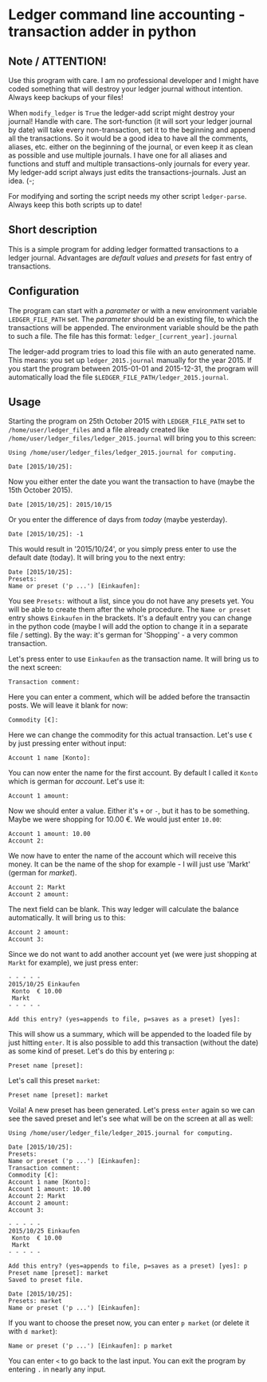 # Ledger command line accounting - transaction adder in python

## Note / ATTENTION!

Use this program with care. I am no professional developer and I might have coded something that will destroy your ledger journal without intention. Always keep backups of your files!

When `modify_ledger` is `True` the ledger-add script might destroy your journal! Handle with care. The sort-function (it will sort your ledger journal by date) will take every non-transaction, set it to the beginning and append all the transactions. So it would be a good idea to have all the comments, aliases, etc. either on the beginning of the journal, or even keep it as clean as possible and use multiple journals. I have one for all aliases and functions and stuff and multiple transactions-only journals for every year. My ledger-add script always just edits the transactions-journals. Just an idea. (-;

For modifying and sorting the script needs my other script `ledger-parse`. Always keep this both scripts up to date!


## Short description

This is a simple program for adding ledger formatted transactions to a ledger journal. Advantages are *default values* and *presets* for fast entry of transactions.


## Configuration

The program can start with a *parameter* or with a new environment variable `LEDGER_FILE_PATH` set. The *parameter* should be an existing file, to which the transactions will be appended. The environment variable should be the path to such a file. The file has this format: `ledger_[current_year].journal`

The ledger-add program tries to load this file with an auto generated name. This means: you set up `ledger_2015.journal` manually for the year 2015. If you start the program between 2015-01-01 and 2015-12-31, the program will automatically load the file `$LEDGER_FILE_PATH/ledger_2015.journal`.


## Usage

Starting the program on 25th October 2015 with `LEDGER_FILE_PATH` set to `/home/user/ledger_files` and a file already created like `/home/user/ledger_files/ledger_2015.journal` will bring you to this screen:

	Using /home/user/ledger_files/ledger_2015.journal for computing.

	Date [2015/10/25]:

Now you either enter the date you want the transaction to have (maybe the 15th October 2015).

	Date [2015/10/25]: 2015/10/15

Or you enter the difference of days from *today* (maybe yesterday).

	Date [2015/10/25]: -1

This would result in '2015/10/24', or you simply press enter to use the default date (today). It will bring you to the next entry:

	Date [2015/10/25]:
	Presets:
	Name or preset ('p ...') [Einkaufen]:

You see `Presets:` without a list, since you do not have any presets yet. You will be able to create them after the whole procedure. The `Name or preset` entry shows `Einkaufen` in the brackets. It's a default entry you can change in the python code (maybe I will add the option to change it in a separate file / setting). By the way: it's german for 'Shopping' - a very common transaction.

Let's press enter to use `Einkaufen` as the transaction name. It will bring us to the next screen:

	Transaction comment:

Here you can enter a comment, which will be added before the transactin posts. We will leave it blank for now:

	Commodity [€]:

Here we can change the commodity for this actual transaction. Let's use `€` by just pressing enter without input:

	Account 1 name [Konto]:

You can now enter the name for the first account. By default I called it `Konto` which is german for *account*. Let's use it:

	Account 1 amount:

Now we should enter a value. Either it's `+` or `-`, but it has to be something. Maybe we were shopping for 10.00 €. We would just enter `10.00`:

	Account 1 amount: 10.00
	Account 2:

We now have to enter the name of the account which will receive this money. It can be the name of the shop for example - I will just use 'Markt' (german for *market*).

	Account 2: Markt
	Account 2 amount:

The next field can be blank. This way ledger will calculate the balance automatically. It will bring us to this:

	Account 2 amount:
	Account 3:

Since we do not want to add another account yet (we were just shopping at `Markt` for example), we just press enter:

	- - - - -
	2015/10/25 Einkaufen
	 Konto  € 10.00
	 Markt
	- - - - -

	Add this entry? (yes=appends to file, p=saves as a preset) [yes]:

This will show us a summary, which will be appended to the loaded file by just hitting `enter`. It is also possible to add this transaction (without the date) as some kind of preset. Let's do this by entering `p`:

	Preset name [preset]:

Let's call this preset `market`:

	Preset name [preset]: market

Voila! A new preset has been generated. Let's press `enter` again so we can see the saved preset and let's see what will be on the screen at all as well:

	Using /home/user/ledger_file/ledger_2015.journal for computing.

	Date [2015/10/25]:
	Presets:
	Name or preset ('p ...') [Einkaufen]:
	Transaction comment:
	Commodity [€]:
	Account 1 name [Konto]:
	Account 1 amount: 10.00
	Account 2: Markt
	Account 2 amount:
	Account 3:

	- - - - -
	2015/10/25 Einkaufen
	 Konto  € 10.00
	 Markt
	- - - - -

	Add this entry? (yes=appends to file, p=saves as a preset) [yes]: p
	Preset name [preset]: market
	Saved to preset file.

	Date [2015/10/25]:
	Presets: market
	Name or preset ('p ...') [Einkaufen]:

If you want to choose the preset now, you can enter `p market` (or delete it with `d market`):

	Name or preset ('p ...') [Einkaufen]: p market

You can enter `<` to go back to the last input.
You can exit the program by entering `.` in nearly any input.